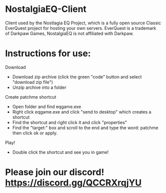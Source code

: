 # NostalgiaEQ-Client
Client used by the Nostlagia EQ Project, which is a fully open source Classic EverQuest project for hosting your own servers.  EverQuest is a trademark of Darkpaw Games, NostalgiaEQ is not affiliated with Darkpaw.

# Instructions for use:

Download
* Download zip archive (click the green "code" button and select "download zip file")
* Unzip archive into a folder

Create patchme shortcut
* Open folder and find eqgame.exe
* Right click eqgame.exe and click "send to desktop" which creates a shortcut
* Find the shortcut and right click it and click "properties"
* Find the "target:" box and scroll to the end and type the word: patchme then click ok or apply.

Play!
* Double click the shortcut and see you in game!

# Please join our discord! https://discord.gg/QCCRXrqjYU
